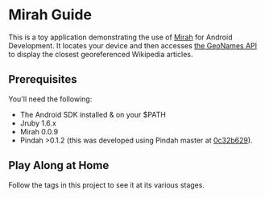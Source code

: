 # Mirah Guide

This is a toy application demonstrating the use of
[Mirah](https://github.com/mirah/mirah) for Android Development. It
locates your device and then accesses
[the GeoNames API](http://www.geonames.org/export/wikipedia-webservice.html#findNearbyWikipedia)
to display the closest georeferenced Wikipedia articles.

## Prerequisites

You'll need the following:

 * The Android SDK installed & on your $PATH
 * Jruby 1.6.x
 * Mirah 0.0.9
 * Pindah >0.1.2 (this was developed using Pindah master at [0c32b629](https://github.com/mirah/pindah/commit/0c32b629a01709148ce55899fbdd70796faec32b)).

## Play Along at Home

Follow the tags in this project to see it at its various stages.

